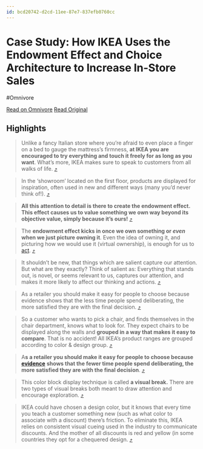 ```yaml
---
id: bcd20742-d2cd-11ee-87e7-837efb0760cc
---
```


# Case Study: How IKEA Uses the Endowment Effect and Choice Architecture to Increase In-Store Sales
#Omnivore

[Read on Omnivore](https://omnivore.app/me/case-study-how-ikea-uses-the-endowment-effect-and-choice-archite-18dd962f39e)
[Read Original](https://omnivore.app/no_url?q=0ec5a033-38c4-4b0c-9107-47194774245f)

## Highlights

> Unlike a fancy Italian store where you’re afraid to even place a finger on a bed to gauge the mattress’s firmness, **at IKEA you are encouraged to try everything and touch it freely for as long as you want**. What’s more, IKEA makes sure to speak to customers from all walks of life. [⤴️](https://omnivore.app/me/case-study-how-ikea-uses-the-endowment-effect-and-choice-archite-18dd962f39e#5f6c4ca5-bda7-450f-a467-27e273438f3c)  

> In the ‘showroom’ located on the first floor, products are displayed for inspiration, often used in new and different ways (many you’d never think of!). [⤴️](https://omnivore.app/me/case-study-how-ikea-uses-the-endowment-effect-and-choice-archite-18dd962f39e#e9e31e88-c243-44a5-b0b6-fbf5eb8d1938)  

> **All this attention to detail is there to create the endowment effect. This effect causes us to value something we own way beyond its objective value, simply because it’s ours!** [⤴️](https://omnivore.app/me/case-study-how-ikea-uses-the-endowment-effect-and-choice-archite-18dd962f39e#ec569697-881b-4499-b3cb-97dc8cffa57e)  

> The **endowment effect kicks in once we own something or _even_ when we just picture owning it**. Even the idea of owning it, and picturing how we would use it (virtual ownership), is enough for us to [act](https://blog.crobox.com/article/data-driven-nudge-marketing-for-retail). [⤴️](https://omnivore.app/me/case-study-how-ikea-uses-the-endowment-effect-and-choice-archite-18dd962f39e#d0a3c6e8-9622-48dc-988d-3ec66973b82d)  

> It shouldn’t be new, that things which are salient capture our attention. But what are they exactly? Think of salient as: Everything that stands out, is novel, or seems relevant to us, captures our attention, and makes it more likely to affect our thinking and actions. [⤴️](https://omnivore.app/me/case-study-how-ikea-uses-the-endowment-effect-and-choice-archite-18dd962f39e#fe53b093-5781-4a37-b429-61e75df1c67c)  

> As a retailer you should make it easy for people to choose because evidence shows that the less time people spend deliberating, the more satisfied they are with the final decision. [⤴️](https://omnivore.app/me/case-study-how-ikea-uses-the-endowment-effect-and-choice-archite-18dd962f39e#0d9b2e07-d3a5-41ec-8de7-04ee2a49ff73)  

> So a customer who wants to pick a chair, and finds themselves in the chair department, knows what to look for. They expect chairs to be displayed along the walls and **grouped in a way that makes it easy to compare**. That is no accident! All IKEA’s product ranges are grouped according to color & design group. [⤴️](https://omnivore.app/me/case-study-how-ikea-uses-the-endowment-effect-and-choice-archite-18dd962f39e#ca9f387f-a84a-4e48-8b12-76f24538a2cf)  

> A**s a retailer you should make it easy for people to choose because** [**evid**](https://www.researchgate.net/publication/260620929%5FTo%5Fkeep%5Fyour%5Fcustomers%5Fkeep%5Fit%5Fsimple)**[e](https://www.researchgate.net/publication/260620929%5FTo%5Fkeep%5Fyour%5Fcustomers%5Fkeep%5Fit%5Fsimple)**[**nce**](https://www.researchgate.net/publication/260620929%5FTo%5Fkeep%5Fyour%5Fcustomers%5Fkeep%5Fit%5Fsimple) **shows that the fewer time people spend deliberating, the more satisfied they are with the final decision**. [⤴️](https://omnivore.app/me/case-study-how-ikea-uses-the-endowment-effect-and-choice-archite-18dd962f39e#92aaea7a-2638-44c4-b183-49c3c42fd186)  

> This color block display technique is called **a visual break.** There are two types of visual breaks both meant to draw attention and encourage exploration. [⤴️](https://omnivore.app/me/case-study-how-ikea-uses-the-endowment-effect-and-choice-archite-18dd962f39e#4f6f23ae-f43d-46f0-b749-b2c544d0902f)  

> IKEA could have chosen a design color, but it knows that every time you teach a customer something new (such as what color to associate with a discount) there’s friction. To eliminate this, IKEA relies on consistent visual cueing used in the industry to communicate discounts. And the mother of all discounts is red and yellow (in some countries they opt for a chequered design. [⤴️](https://omnivore.app/me/case-study-how-ikea-uses-the-endowment-effect-and-choice-archite-18dd962f39e#934f240c-c373-4e75-875b-76bac87ea245)  

